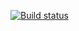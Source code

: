 [![Build status](https://ci.appveyor.com/api/projects/status/dvu70ddr2cqva2wm?svg=true)](https://ci.appveyor.com/project/i-Popov/ajs-homeworks-8-1)

